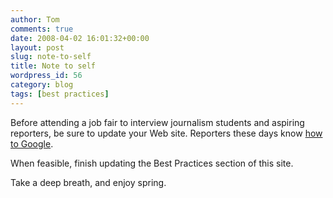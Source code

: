 ```yaml
---
author: Tom
comments: true
date: 2008-04-02 16:01:32+00:00
layout: post
slug: note-to-self
title: Note to self
wordpress_id: 56
category: blog
tags: [best practices]
---
```


Before attending a job fair to interview journalism students and aspiring reporters, be sure to update your Web site. Reporters these days know [how to Google](http://www.sreetips.com/google.html).

When feasible, finish updating the Best Practices section of this site.

Take a deep breath, and enjoy spring.

